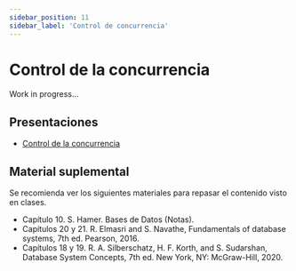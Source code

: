 ```yaml
---
sidebar_position: 11
sidebar_label: 'Control de concurrencia'
---
```


# Control de la concurrencia

Work in progress...

## Presentaciones

- [Control de la concurrencia](https://github.com/sivanahamer/bases-datos/blob/main/docs/10-Concurrencia/pres/10-concurrency.pdf)

## Material suplemental

Se recomienda ver los siguientes materiales para repasar el contenido visto en clases.

- Capítulo 10. S. Hamer. Bases de Datos (Notas).
- Capítulos 20 y 21. R. Elmasri and S. Navathe, Fundamentals of database systems, 7th ed. Pearson, 2016.
- Capítulos 18 y 19. R. A. Silberschatz, H. F. Korth, and S. Sudarshan, Database System Concepts, 7th ed. New York, NY: McGraw-Hill, 2020.
